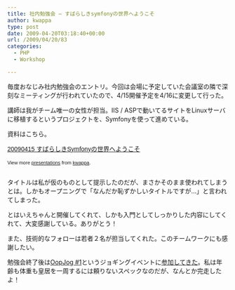 ```yaml
---
title: 社内勉強会 – すばらしきsymfonyの世界へようこそ
author: kwappa
type: post
date: 2009-04-20T03:18:40+00:00
url: /2009/04/20/83
categories:
  - PHP
  - Workshop

---
```

毎度おなじみ社内勉強会のエントリ。今回は会場に予定していた会議室の隣で深刻なミーティングが行われていたので、4/15開催予定を4/16に変更して行った。

講師は我がチーム唯一の女性が担当。IIS / ASPで動いてるサイトをLinuxサーバに移植するというプロジェクトを、Symfonyを使って進めている。

資料はこちら。

<div id="__ss_1314022" style="width: 425px; text-align: left;">
  <a title="20090415 すばらしきSymfonyの世界へようこそ" href="http://www.slideshare.net/kwappa/20090415-symfony?type=powerpoint" style="margin: 12px 0pt 3px; font-family: Helvetica,Arial,Sans-serif; font-style: normal; font-variant: normal; font-weight: normal; font-size: 14px; line-height: normal; font-size-adjust: none; font-stretch: normal; -x-system-font: none; display: block; text-decoration: underline;">20090415 すばらしきSymfonyの世界へようこそ</a></p> 
  
  <div style="font-size: 11px; font-family: tahoma,arial; height: 26px; padding-top: 2px;">
    View more <a href="http://www.slideshare.net/" style="text-decoration: underline;">presentations</a> from <a href="http://www.slideshare.net/kwappa" style="text-decoration: underline;">kwappa</a>.
  </div>
</div>

タイトルは私が仮のものとして提示したのだが、まさかそのまま使われてしまうとは。しかもオープニングで「なんだか恥ずかしいタイトルですが…」と言われてしまった。

とはいえちゃんと開催してくれて、しかも入門としてしっかりした内容にしてくれて、大変感謝している。ありがとう！

また、技術的なフォローは若者２名が担当してくれた。このチームワークにも感謝したい。

勉強会終了後は<a target="_blank" href="http://d.hatena.ne.jp/tsuyoshikawa/20090413/1239599910">OopJog #1</a>というジョギングイベントに<a target="_blank" href="http://www.kwappa.net/blog/archives/903">参加してきた</a>。私は年齢も体重も皇居を一周するには頼りないスペックなのだが、なんとか完走したよ！
